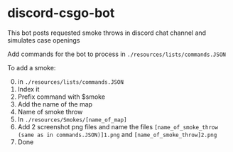 # discord-csgo-bot
This bot posts requested smoke throws in discord chat channel and simulates case openings

Add commands for the bot to process in `./resources/lists/commands.JSON`

To add a smoke:

  0. in `./resources/lists/commands.JSON`
  1. Index it
  2. Prefix command with $smoke
  3. Add the name of the map
  4. Name of smoke throw
  5. In `./resources/Smokes/[name_of_map]`
  6. Add 2 screenshot png files and name the files `[name_of_smoke_throw (same as in commands.JSON)]1.png` and `[name_of_smoke_throw]2.png`
  7. Done

